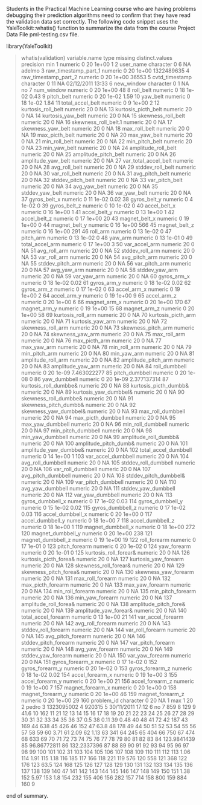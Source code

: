 Students in the Practical Machine Learning course who are having problems debugging their prediction algorithms need to confirm that they have read the validation data set correctly. The following code snippet uses the YaleToolkit::whatis() function to summarize the data from the course Project Data File pml-testing.csv file.

library(YaleToolkit)
> whatis(validation)
            variable.name      type missing distinct.values precision              min
1                           numeric       0              20     1e+00                1
2               user_name character       0               6        NA           adelmo
3    raw_timestamp_part_1   numeric       0              20     1e+00       1322489635
4    raw_timestamp_part_2   numeric       0              20     1e+00            36553
5          cvtd_timestamp character       0              11        NA 02/12/2011 13:33
6              new_window character       0               1        NA               no
7              num_window   numeric       0              20     1e+00               48
8               roll_belt   numeric       0              18     1e-02             0.43
9              pitch_belt   numeric       0              20     1e-02             1.59
10               yaw_belt   numeric       0              18     1e-02             1.84
11       total_accel_belt   numeric       0               9     1e+00                2
12     kurtosis_roll_belt   numeric      20               0        NA             <NA>
13    kurtosis_picth_belt   numeric      20               0        NA             <NA>
14      kurtosis_yaw_belt   numeric      20               0        NA             <NA>
15     skewness_roll_belt   numeric      20               0        NA             <NA>
16   skewness_roll_belt.1   numeric      20               0        NA             <NA>
17      skewness_yaw_belt   numeric      20               0        NA             <NA>
18          max_roll_belt   numeric      20               0        NA             <NA>
19         max_picth_belt   numeric      20               0        NA             <NA>
20           max_yaw_belt   numeric      20               0        NA             <NA>
21          min_roll_belt   numeric      20               0        NA             <NA>
22         min_pitch_belt   numeric      20               0        NA             <NA>
23           min_yaw_belt   numeric      20               0        NA             <NA>
24    amplitude_roll_belt   numeric      20               0        NA             <NA>
25   amplitude_pitch_belt   numeric      20               0        NA             <NA>
26     amplitude_yaw_belt   numeric      20               0        NA             <NA>
27   var_total_accel_belt   numeric      20               0        NA             <NA>
28          avg_roll_belt   numeric      20               0        NA             <NA>
29       stddev_roll_belt   numeric      20               0        NA             <NA>
30          var_roll_belt   numeric      20               0        NA             <NA>
31         avg_pitch_belt   numeric      20               0        NA             <NA>
32      stddev_pitch_belt   numeric      20               0        NA             <NA>
33         var_pitch_belt   numeric      20               0        NA             <NA>
34           avg_yaw_belt   numeric      20               0        NA             <NA>
35        stddev_yaw_belt   numeric      20               0        NA             <NA>
36           var_yaw_belt   numeric      20               0        NA             <NA>
37           gyros_belt_x   numeric       0              11     1e-02             0.02
38           gyros_belt_y   numeric       0               4     1e-02                0
39           gyros_belt_z   numeric       0              10     1e-02                0
40           accel_belt_x   numeric       0              16     1e+00                1
41           accel_belt_y   numeric       0              13     1e+00                1
42           accel_belt_z   numeric       0              17     1e+00               20
43          magnet_belt_x   numeric       0              19     1e+00                0
44          magnet_belt_y   numeric       0              16     1e+00              566
45          magnet_belt_z   numeric       0              16     1e+00              291
46               roll_arm   numeric       0              13     1e-02                0
47              pitch_arm   numeric       0              13     1e-02                0
48                yaw_arm   numeric       0              13     1e-01                0
49        total_accel_arm   numeric       0              17     1e+00                3
50          var_accel_arm   numeric      20               0        NA             <NA>
51           avg_roll_arm   numeric      20               0        NA             <NA>
52        stddev_roll_arm   numeric      20               0        NA             <NA>
53           var_roll_arm   numeric      20               0        NA             <NA>
54          avg_pitch_arm   numeric      20               0        NA             <NA>
55       stddev_pitch_arm   numeric      20               0        NA             <NA>
56          var_pitch_arm   numeric      20               0        NA             <NA>
57            avg_yaw_arm   numeric      20               0        NA             <NA>
58         stddev_yaw_arm   numeric      20               0        NA             <NA>
59            var_yaw_arm   numeric      20               0        NA             <NA>
60            gyros_arm_x   numeric       0              18     1e-02             0.02
61            gyros_arm_y   numeric       0              18     1e-02             0.02
62            gyros_arm_z   numeric       0              17     1e-02                0
63            accel_arm_x   numeric       0              19     1e+00                2
64            accel_arm_y   numeric       0              19     1e+00                9
65            accel_arm_z   numeric       0              20     1e+00                6
66           magnet_arm_x   numeric       0              20     1e+00              170
67           magnet_arm_y   numeric       0              19     1e+00               15
68           magnet_arm_z   numeric       0              20     1e+00               58
69      kurtosis_roll_arm   numeric      20               0        NA             <NA>
70     kurtosis_picth_arm   numeric      20               0        NA             <NA>
71       kurtosis_yaw_arm   numeric      20               0        NA             <NA>
72      skewness_roll_arm   numeric      20               0        NA             <NA>
73     skewness_pitch_arm   numeric      20               0        NA             <NA>
74       skewness_yaw_arm   numeric      20               0        NA             <NA>
75           max_roll_arm   numeric      20               0        NA             <NA>
76          max_picth_arm   numeric      20               0        NA             <NA>
77            max_yaw_arm   numeric      20               0        NA             <NA>
78           min_roll_arm   numeric      20               0        NA             <NA>
79          min_pitch_arm   numeric      20               0        NA             <NA>
80            min_yaw_arm   numeric      20               0        NA             <NA>
81     amplitude_roll_arm   numeric      20               0        NA             <NA>
82    amplitude_pitch_arm   numeric      20               0        NA             <NA>
83      amplitude_yaw_arm   numeric      20               0        NA             <NA>
84          roll_dumbbell   numeric       0              20     1e-09      7.463022277
85         pitch_dumbbell   numeric       0              20     1e-08                0
86           yaw_dumbbell   numeric       0              20     1e-09      2.377137314
87  kurtosis_roll_dumbbe&   numeric      20               0        NA             <NA>
88  kurtosis_picth_dumbb&   numeric      20               0        NA             <NA>
89  kurtosis_yaw_dumbbel&   numeric      20               0        NA             <NA>
90  skewness_roll_dumbbe&   numeric      20               0        NA             <NA>
91  skewness_pitch_dumbb&   numeric      20               0        NA             <NA>
92  skewness_yaw_dumbbel&   numeric      20               0        NA             <NA>
93      max_roll_dumbbell   numeric      20               0        NA             <NA>
94     max_picth_dumbbell   numeric      20               0        NA             <NA>
95       max_yaw_dumbbell   numeric      20               0        NA             <NA>
96      min_roll_dumbbell   numeric      20               0        NA             <NA>
97     min_pitch_dumbbell   numeric      20               0        NA             <NA>
98       min_yaw_dumbbell   numeric      20               0        NA             <NA>
99  amplitude_roll_dumbb&   numeric      20               0        NA             <NA>
100 amplitude_pitch_dumb&   numeric      20               0        NA             <NA>
101 amplitude_yaw_dumbbe&   numeric      20               0        NA             <NA>
102  total_accel_dumbbell   numeric       0              14     1e+00                1
103    var_accel_dumbbell   numeric      20               0        NA             <NA>
104     avg_roll_dumbbell   numeric      20               0        NA             <NA>
105  stddev_roll_dumbbell   numeric      20               0        NA             <NA>
106     var_roll_dumbbell   numeric      20               0        NA             <NA>
107    avg_pitch_dumbbell   numeric      20               0        NA             <NA>
108 stddev_pitch_dumbbel&   numeric      20               0        NA             <NA>
109    var_pitch_dumbbell   numeric      20               0        NA             <NA>
110      avg_yaw_dumbbell   numeric      20               0        NA             <NA>
111   stddev_yaw_dumbbell   numeric      20               0        NA             <NA>
112      var_yaw_dumbbell   numeric      20               0        NA             <NA>
113      gyros_dumbbell_x   numeric       0              17     1e-02             0.03
114      gyros_dumbbell_y   numeric       0              15     1e-02             0.02
115      gyros_dumbbell_z   numeric       0              17     1e-02             0.03
116      accel_dumbbell_x   numeric       0              20     1e+00                0
117      accel_dumbbell_y   numeric       0              18     1e+00                7
118      accel_dumbbell_z   numeric       0              18     1e+00                1
119     magnet_dumbbell_x   numeric       0              18     1e+00              272
120     magnet_dumbbell_y   numeric       0              20     1e+00              238
121     magnet_dumbbell_z   numeric       0              19     1e+00               19
122          roll_forearm   numeric       0              17     1e-01                0
123         pitch_forearm   numeric       0              20     1e-02                0
124           yaw_forearm   numeric       0              20     1e-01                0
125 kurtosis_roll_forear&   numeric      20               0        NA             <NA>
126 kurtosis_picth_forea&   numeric      20               0        NA             <NA>
127  kurtosis_yaw_forearm   numeric      20               0        NA             <NA>
128 skewness_roll_forear&   numeric      20               0        NA             <NA>
129 skewness_pitch_forea&   numeric      20               0        NA             <NA>
130  skewness_yaw_forearm   numeric      20               0        NA             <NA>
131      max_roll_forearm   numeric      20               0        NA             <NA>
132     max_picth_forearm   numeric      20               0        NA             <NA>
133       max_yaw_forearm   numeric      20               0        NA             <NA>
134      min_roll_forearm   numeric      20               0        NA             <NA>
135     min_pitch_forearm   numeric      20               0        NA             <NA>
136       min_yaw_forearm   numeric      20               0        NA             <NA>
137 amplitude_roll_forea&   numeric      20               0        NA             <NA>
138 amplitude_pitch_fore&   numeric      20               0        NA             <NA>
139 amplitude_yaw_forear&   numeric      20               0        NA             <NA>
140   total_accel_forearm   numeric       0              13     1e+00               21
141     var_accel_forearm   numeric      20               0        NA             <NA>
142      avg_roll_forearm   numeric      20               0        NA             <NA>
143   stddev_roll_forearm   numeric      20               0        NA             <NA>
144      var_roll_forearm   numeric      20               0        NA             <NA>
145     avg_pitch_forearm   numeric      20               0        NA             <NA>
146  stddev_pitch_forearm   numeric      20               0        NA             <NA>
147     var_pitch_forearm   numeric      20               0        NA             <NA>
148       avg_yaw_forearm   numeric      20               0        NA             <NA>
149    stddev_yaw_forearm   numeric      20               0        NA             <NA>
150       var_yaw_forearm   numeric      20               0        NA             <NA>
151       gyros_forearm_x   numeric       0              17     1e-02                0
152       gyros_forearm_y   numeric       0              20     1e-02                0
153       gyros_forearm_z   numeric       0              18     1e-02             0.02
154       accel_forearm_x   numeric       0              19     1e+00                3
155       accel_forearm_y   numeric       0              20     1e+00               21
156       accel_forearm_z   numeric       0              19     1e+00                7
157      magnet_forearm_x   numeric       0              20     1e+00                0
158      magnet_forearm_y   numeric       0              20     1e+00               46
159      magnet_forearm_z   numeric       0              20     1e+00               29
160            problem_id character       0              20        NA                1
                 max
1                 20
2              pedro
3         1323095002
4             920315
5   30/11/2011 17:12
6                 no
7                859
8                129
9               41.6
10               162
11                21
12              <NA>
13              <NA>
14              <NA>
15              <NA>
16              <NA>
17              <NA>
18              <NA>
19              <NA>
20              <NA>
21              <NA>
22              <NA>
23              <NA>
24              <NA>
25              <NA>
26              <NA>
27              <NA>
28              <NA>
29              <NA>
30              <NA>
31              <NA>
32              <NA>
33              <NA>
34              <NA>
35              <NA>
36              <NA>
37               0.5
38              0.11
39              0.48
40                48
41                72
42               187
43               169
44               638
45               426
46               152
47              63.8
48               178
49                44
50              <NA>
51              <NA>
52              <NA>
53              <NA>
54              <NA>
55              <NA>
56              <NA>
57              <NA>
58              <NA>
59              <NA>
60              3.71
61              2.09
62              1.13
63               341
64               245
65               404
66               750
67               474
68               633
69              <NA>
70              <NA>
71              <NA>
72              <NA>
73              <NA>
74              <NA>
75              <NA>
76              <NA>
77              <NA>
78              <NA>
79              <NA>
80              <NA>
81              <NA>
82              <NA>
83              <NA>
84       123.9841439
85       96.86772811
86       132.2337396
87              <NA>
88              <NA>
89              <NA>
90              <NA>
91              <NA>
92              <NA>
93              <NA>
94              <NA>
95              <NA>
96              <NA>
97              <NA>
98              <NA>
99              <NA>
100             <NA>
101             <NA>
102               31
103             <NA>
104             <NA>
105             <NA>
106             <NA>
107             <NA>
108             <NA>
109             <NA>
110             <NA>
111             <NA>
112             <NA>
113             1.06
114             1.91
115             1.18
116              185
117              166
118              221
119              576
120              558
121              368
122              176
123             63.5
124              168
125             <NA>
126             <NA>
127             <NA>
128             <NA>
129             <NA>
130             <NA>
131             <NA>
132             <NA>
133             <NA>
134             <NA>
135             <NA>
136             <NA>
137             <NA>
138             <NA>
139             <NA>
140               47
141             <NA>
142             <NA>
143             <NA>
144             <NA>
145             <NA>
146             <NA>
147             <NA>
148             <NA>
149             <NA>
150             <NA>
151             1.38
152             5.97
153              1.8
154              232
155              406
156              282
157              714
158              800
159              884
160                9
>

end of summary.
